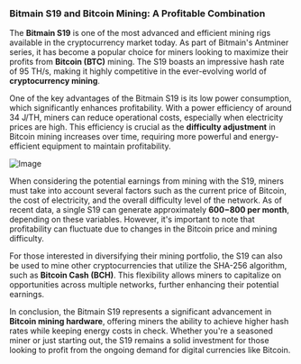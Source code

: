 ### Bitmain S19 and Bitcoin Mining: A Profitable Combination

The **Bitmain S19** is one of the most advanced and efficient mining rigs available in the cryptocurrency market today. As part of Bitmain's Antminer series, it has become a popular choice for miners looking to maximize their profits from **Bitcoin (BTC)** mining. The S19 boasts an impressive hash rate of 95 TH/s, making it highly competitive in the ever-evolving world of **cryptocurrency mining**.

One of the key advantages of the Bitmain S19 is its low power consumption, which significantly enhances profitability. With a power efficiency of around 34 J/TH, miners can reduce operational costs, especially when electricity prices are high. This efficiency is crucial as the **difficulty adjustment** in Bitcoin mining increases over time, requiring more powerful and energy-efficient equipment to maintain profitability.

![Image](https://github.com/user-attachments/assets/b8266eee-691e-4ee1-99ef-bfa10d234fd4)

When considering the potential earnings from mining with the S19, miners must take into account several factors such as the current price of Bitcoin, the cost of electricity, and the overall difficulty level of the network. As of recent data, a single S19 can generate approximately **$600-$800 per month**, depending on these variables. However, it's important to note that profitability can fluctuate due to changes in the Bitcoin price and mining difficulty.

For those interested in diversifying their mining portfolio, the S19 can also be used to mine other cryptocurrencies that utilize the SHA-256 algorithm, such as **Bitcoin Cash (BCH)**. This flexibility allows miners to capitalize on opportunities across multiple networks, further enhancing their potential earnings.

In conclusion, the Bitmain S19 represents a significant advancement in **Bitcoin mining hardware**, offering miners the ability to achieve higher hash rates while keeping energy costs in check. Whether you're a seasoned miner or just starting out, the S19 remains a solid investment for those looking to profit from the ongoing demand for digital currencies like Bitcoin.